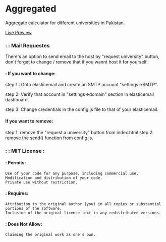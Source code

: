 
# Aggregated

Aggregate calculator for different universities in Pakistan.


[Live Preview](https://aggregated.netlify.app)


### : : Mail Requestes
There's an option to send email to the host by "request university" button, don't forget to change / remove that if you wannt host it for yourself.

#### : If you want to change: 
step 1 : Goto elasticemail and create an SMTP account "settings->SMTP".

step 2: Verify that account in "settings->domain" section in elasticemail dashboard.

step 3: Change credentials in the config.js file to that of your elasticemail.

#### If you want to remove:
step 1: remove the "request a university" button from index.html
step 2: remove the send() function from config.js.



### : : MIT License : 
#### : Permits:

    Use of your code for any purpose, including commercial use.
    Modification and distribution of your code.
    Private use without restriction.

#### : Requires:

    Attribution to the original author (you) in all copies or substantial portions of the software.
    Inclusion of the original license text in any redistributed versions.

#### : Does Not Allow:

    Claiming the original work as one's own.

